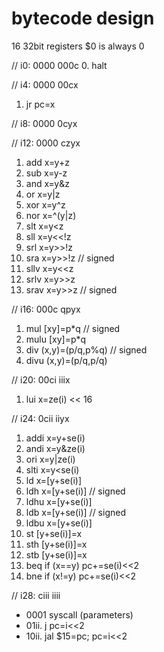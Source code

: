 # bytecode design

16 32bit registers
$0 is always 0

// i0: 0000 000c
0. halt

// i4: 0000 00cx
1. jr pc=x

// i8: 0000 0cyx

// i12: 0000 czyx
1. add x=y+z
2. sub x=y-z 
3. and x=y&z
4. or  x=y|z
5. xor x=y^z
6. nor x=^(y|z)
7. slt x=y<z
8. sll x=y<<!z
9. srl x=y>>!z
10. sra x=y>>!z // signed
11. sllv x=y<<z
12. srlv x=y>>z
13. srav x=y>>z // signed

// i16: 000c qpyx
1. mul  [xy]=p*q // signed
2. mulu [xy]=p*q
3. div  (x,y)=(p/q,p%q) // signed
4. divu (x,y)=(p/q,p/q)

// i20: 00ci iiix
1. lui x=ze(i) << 16

// i24: 0cii iiyx
1. addi x=y+se(i)
2. andi x=y&ze(i)
3. ori  x=y|ze(i)
4. slti x=y<se(i)
5. ld   x=[y+se(i)]
6. ldh  x=[y+se(i)] // signed
7. ldhu x=[y+se(i)]
8. ldb  x=[y+se(i)] // signed
9. ldbu x=[y+se(i)]
10. st  [y+se(i)]=x
11. sth [y+se(i)]=x
12. stb [y+se(i)]=x
13. beq if (x==y) pc+=se(i)<<2
14. bne if (x!=y) pc+=se(i)<<2

// i28: ciii iiii
- 0001 syscall (parameters)
- 01ii. j pc=i<<2
- 10ii. jal $15=pc; pc=i<<2
